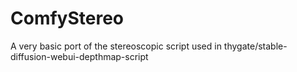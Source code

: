 # ComfyStereo
A very basic port of the stereoscopic script used in thygate/stable-diffusion-webui-depthmap-script
